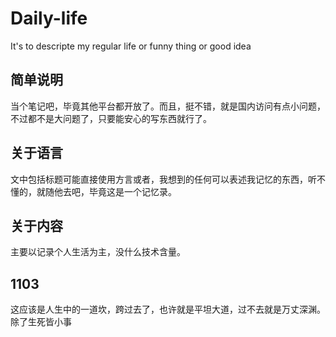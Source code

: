 # Daily-life
It's to descripte my regular life or funny thing or good idea<br>

## 简单说明
当个笔记吧，毕竟其他平台都开放了。而且，挺不错，就是国内访问有点小问题，不过都不是大问题了，只要能安心的写东西就行了。

## 关于语言
文中包括标题可能直接使用方言或者，我想到的任何可以表述我记忆的东西，听不懂的，就随他去吧，毕竟这是一个记忆录。

## 关于内容
主要以记录个人生活为主，没什么技术含量。

## 1103
这应该是人生中的一道坎，跨过去了，也许就是平坦大道，过不去就是万丈深渊。
除了生死皆小事
